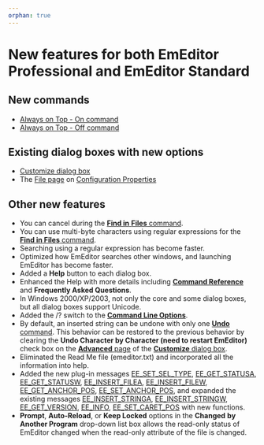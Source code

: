 ```yaml
---
orphan: true
---
```

# New features for both EmEditor Professional and EmEditor Standard

## New commands

- [Always on Top - On command](../cmd/window/window_always_top_on)
- [Always on Top - Off command](../cmd/window/window_always_top_off)

## Existing dialog boxes with new options

- [Customize dialog box](../dlg/customize/index)
- The
[File page](../dlg/properties/file/index) on
[Configuration Properties](../dlg/properties/index)

## Other new features

- You can cancel during the [**Find in** **Files** command](../cmd/search/grep).
- You can use multi-byte characters using regular expressions for the
[**Find in Files** command](../cmd/search/grep).
- Searching using a regular expression has become faster.
- Optimized how EmEditor searches other windows, and launching EmEditor has
become faster.
- Added a **Help** button to each
dialog box.
- Enhanced the Help with more details including **[Command Reference](../cmd/index)**
and **Frequently Asked Questions**.
- In Windows 2000/XP/2003, not only the core and some dialog boxes, but all
dialog boxes support Unicode.
- Added the /? switch to the **[Command Line Options](../howto/file/file_commandline)**.
- By default, an inserted string can be undone with only one
[**Undo** command](../cmd/edit/edit_undo). This behavior can be
restored to the previous behavior by clearing the
**Undo Character by Character (need to restart EmEditor)** check box
on the [**Advanced** page](../dlg/customize/advanced/index) of
the [**Customize** dialog box](../dlg/customize/index).
- Eliminated the Read Me file (emeditor.txt) and incorporated all the
information into help.
- Added the new plug-in messages [EE\_SET\_SEL\_TYPE](../plugin/message/ee_set_sel_type), [EE\_GET\_STATUSA](../plugin/message/ee_get_statusa),
[EE\_GET\_STATUSW](../plugin/message/ee_get_statusw),
[EE\_INSERT\_FILEA](../plugin/message/ee_insert_filea),
[EE\_INSERT\_FILEW](../plugin/message/ee_insert_filew),
[EE\_GET\_ANCHOR\_POS](../plugin/message/ee_get_anchor_pos),
[EE\_SET\_ANCHOR\_POS](../plugin/message/ee_set_anchor_pos), and
expanded the existing messages
[EE\_INSERT\_STRINGA](../plugin/message/ee_insert_stringa),
[EE\_INSERT\_STRINGW](../plugin/message/ee_insert_stringw),
[EE\_GET\_VERSION](../plugin/message/ee_get_version),
[EE\_INFO](../plugin/message/ee_info),
[EE\_SET\_CARET\_POS](../plugin/message/ee_set_caret_pos)
with new functions.
- **Prompt**, **Auto-Reload**, or **Keep Locked** options in the
**Changed**
**by Another Program** drop-down list box allows the read-only status of
EmEditor changed when the read-only attribute of the file is changed.
